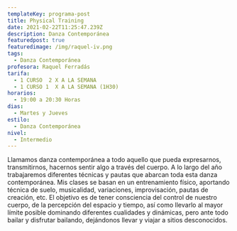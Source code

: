 ```yaml
---
templateKey: programa-post
title: Physical Training
date: 2021-02-22T11:25:47.239Z
description: Danza Contemporánea
featuredpost: true
featuredimage: /img/raquel-iv.png
tags:
  - Danza Contemporánea
profesora: Raquel Ferradás
tarifa:
  - 1 CURSO  2 X A LA SEMANA
  - 1 CURSO 1  X A LA SEMANA (1H30)
horarios:
  - 19:00 a 20:30 Horas
dias:
  - Martes y Jueves
estilo:
  - Danza Contemporánea
nivel:
  - Intermedio
---
```

Llamamos danza contemporánea a todo aquello que pueda expresarnos, transmitirnos, hacernos sentir algo a través del cuerpo.
A lo largo del año trabajaremos diferentes técnicas y pautas que abarcan toda esta danza contemporánea.
Mis clases se basan en un entrenamiento físico, aportando técnica de suelo, musicalidad, variaciones, improvisación, pautas de creación, etc.
El objetivo es de tener consciencia del control de nuestro cuerpo, de la percepción del espacio y tiempo, así como llevarlo al mayor límite posible dominando diferentes cualidades y dinámicas, pero ante todo bailar y disfrutar bailando, dejándonos llevar y viajar a sitios desconocidos.